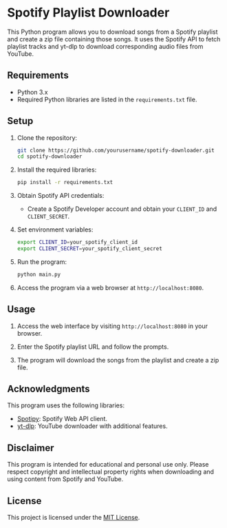 # Spotify Playlist Downloader

This Python program allows you to download songs from a Spotify playlist and create a zip file containing those songs. It uses the Spotify API to fetch playlist tracks and yt-dlp to download corresponding audio files from YouTube.

## Requirements

- Python 3.x
- Required Python libraries are listed in the `requirements.txt` file.

## Setup

1. Clone the repository:

   ```bash
   git clone https://github.com/yourusername/spotify-downloader.git
   cd spotify-downloader
   ```

2. Install the required libraries:

   ```bash
   pip install -r requirements.txt
   ```

3. Obtain Spotify API credentials:
   - Create a Spotify Developer account and obtain your `CLIENT_ID` and `CLIENT_SECRET`.

4. Set environment variables:
   ```bash
   export CLIENT_ID=your_spotify_client_id
   export CLIENT_SECRET=your_spotify_client_secret
   ```

5. Run the program:

   ```bash
   python main.py
   ```

6. Access the program via a web browser at `http://localhost:8080`.

## Usage

1. Access the web interface by visiting `http://localhost:8080` in your browser.

2. Enter the Spotify playlist URL and follow the prompts.

3. The program will download the songs from the playlist and create a zip file.

## Acknowledgments

This program uses the following libraries:
- [Spotipy](https://spotipy.readthedocs.io/): Spotify Web API client.
- [yt-dlp](https://github.com/yt-dlp/yt-dlp): YouTube downloader with additional features.

## Disclaimer

This program is intended for educational and personal use only. Please respect copyright and intellectual property rights when downloading and using content from Spotify and YouTube.

## License

This project is licensed under the [MIT License](LICENSE).
